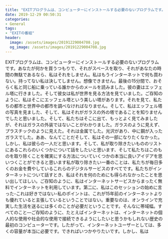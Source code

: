 ```yaml
---
title: "EXITプログラムは、コンピューターにインストールする必要のないプログラムです。"
date: 2019-12-29 00:50:31
categories:
- General
tags:
- "EXITの番組"
header:
  image: /assets/images/20191229004708.jpg
  og_image: /assets/images/20191229004708.jpg
---
```


EXITプログラムは、コンピューターにインストールする必要のないプログラムです。あなたが何かを買うつもりで、それがスペースを取り、それがあなたの時間の無駄であるなら、私はそれをしません。私はもうインターネットで何も買わない。持ってない私は決してしません。想像できません。最後の15分間で、おそらく私と同じ船に乗っている誰かからのメールを読みました。彼の妻はエッフェル塔に行きました。そして彼女は私が世界を見る方法を見ていました。ご存知のように、私はそこにエッフェル塔という美しい塔があります。それを見て、私たちの都市と世界中の都市を調べなければなりません。そして、私はエッフェル塔の写真を見ました、そして、私はそれがガラスの外の塔であることを知りませんでしたと思いました。そして、私たちはそこに出て、もっとよく見てみましたが、それはガラスの外装ではないことがわかりました。ガラスのように見えず、プラスチックのように見えた。それは金属でした。光沢があり、中に鋼が入ったガラスでした。ああ、なんてことだそして、私はその一部になりたくなかった。しかし、私は彼らの一人だと思います。そして、私が取り除きたいもののリストにあるこれらのいくつかについて話をしたいと思います、そして私たちはこのものを取り除くことを確実にする方法についていくつかの本当に良いアイデアを思いつくことができると思います私が取り除きたい一番のことは、私たちが毎日多くのお金を費やしているこれらのデジタルサービスのすべてです。私たちがインターネットについて話すとき、私はそれを何のためにも得られなかったことを思い出してほしい。ご存知のように、私はインターネットサービスからまったく無料でインターネットを利用しています。第二に、私はこのセッションの始めに言った-これは好きではない-私のポイントは、これが15年前のインターネットよりも優れていると主張しているということではない。重要なのは、オンラインで充実した生活を送るには多くのことが必要だということです。そんなに帯域幅。すべてのこと—ご存知のように、たとえばインターネットは、インターネットの個人的な使用や社会的な使用で接続できるようにしたいと思うかもしれない歴史の最初のコンピューターです。したがって、インターネットユーザーとしては、多くの容量が本当に必要です。できればいつかやりたいです。しかし、私は
